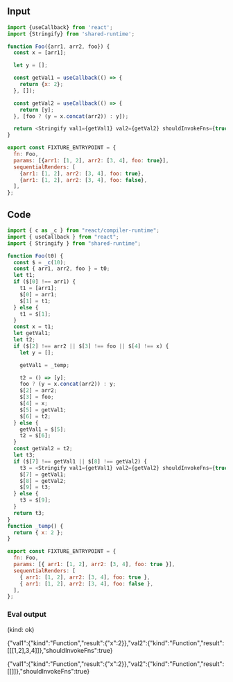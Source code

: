 
## Input

```javascript
import {useCallback} from 'react';
import {Stringify} from 'shared-runtime';

function Foo({arr1, arr2, foo}) {
  const x = [arr1];

  let y = [];

  const getVal1 = useCallback(() => {
    return {x: 2};
  }, []);

  const getVal2 = useCallback(() => {
    return [y];
  }, [foo ? (y = x.concat(arr2)) : y]);

  return <Stringify val1={getVal1} val2={getVal2} shouldInvokeFns={true} />;
}

export const FIXTURE_ENTRYPOINT = {
  fn: Foo,
  params: [{arr1: [1, 2], arr2: [3, 4], foo: true}],
  sequentialRenders: [
    {arr1: [1, 2], arr2: [3, 4], foo: true},
    {arr1: [1, 2], arr2: [3, 4], foo: false},
  ],
};

```

## Code

```javascript
import { c as _c } from "react/compiler-runtime";
import { useCallback } from "react";
import { Stringify } from "shared-runtime";

function Foo(t0) {
  const $ = _c(10);
  const { arr1, arr2, foo } = t0;
  let t1;
  if ($[0] !== arr1) {
    t1 = [arr1];
    $[0] = arr1;
    $[1] = t1;
  } else {
    t1 = $[1];
  }
  const x = t1;
  let getVal1;
  let t2;
  if ($[2] !== arr2 || $[3] !== foo || $[4] !== x) {
    let y = [];

    getVal1 = _temp;

    t2 = () => [y];
    foo ? (y = x.concat(arr2)) : y;
    $[2] = arr2;
    $[3] = foo;
    $[4] = x;
    $[5] = getVal1;
    $[6] = t2;
  } else {
    getVal1 = $[5];
    t2 = $[6];
  }
  const getVal2 = t2;
  let t3;
  if ($[7] !== getVal1 || $[8] !== getVal2) {
    t3 = <Stringify val1={getVal1} val2={getVal2} shouldInvokeFns={true} />;
    $[7] = getVal1;
    $[8] = getVal2;
    $[9] = t3;
  } else {
    t3 = $[9];
  }
  return t3;
}
function _temp() {
  return { x: 2 };
}

export const FIXTURE_ENTRYPOINT = {
  fn: Foo,
  params: [{ arr1: [1, 2], arr2: [3, 4], foo: true }],
  sequentialRenders: [
    { arr1: [1, 2], arr2: [3, 4], foo: true },
    { arr1: [1, 2], arr2: [3, 4], foo: false },
  ],
};

```
      
### Eval output
(kind: ok) <div>{"val1":{"kind":"Function","result":{"x":2}},"val2":{"kind":"Function","result":[[[1,2],3,4]]},"shouldInvokeFns":true}</div>
<div>{"val1":{"kind":"Function","result":{"x":2}},"val2":{"kind":"Function","result":[[]]},"shouldInvokeFns":true}</div>